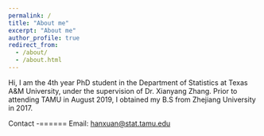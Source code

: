 ```yaml
---
permalink: /
title: "About me"
excerpt: "About me"
author_profile: true
redirect_from: 
  - /about/
  - /about.html
---
```


Hi, I am the 4th year PhD student in the Department of Statistics at Texas A&M University, under the supervision of Dr. Xianyang Zhang. Prior to attending TAMU in August 2019, I obtained my B.S from Zhejiang University in 2017.

Contact 
-======
Email: hanxuan@stat.tamu.edu

